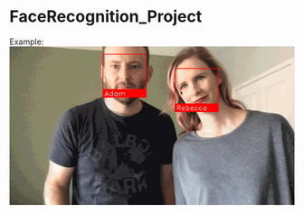 # FaceRecognition_Project
Example: 
![alt text](https://github.com/cryptic-exe/FaceRecognition_Project/blob/master/Example.gif "Example")
